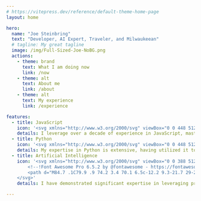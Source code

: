 ```yaml
---
# https://vitepress.dev/reference/default-theme-home-page
layout: home

hero:
  name: "Joe Steinbring"
  text: "Developer, AI Expert, Traveler, and Milwaukeean"
  # tagline: My great tagline
  image: /img/Full-Sized-Joe-NoBG.png
  actions:
    - theme: brand
      text: What I am doing now
      link: /now
    - theme: alt
      text: About me
      link: /about
    - theme: alt
      text: My experience
      link: /experience

features:
  - title: JavaScript
    icon: '<svg xmlns="http://www.w3.org/2000/svg" viewBox="0 0 448 512" style="background-color:var(--vp-c-bg-soft)"><!--!Font Awesome Free 6.5.2 by @fontawesome - https://fontawesome.com License - https://fontawesome.com/license/free Copyright 2024 Fonticons, Inc.--><path fill="var(--vp-c-text-1)" d="M0 32v448h448V32H0zm243.8 349.4c0 43.6-25.6 63.5-62.9 63.5-33.7 0-53.2-17.4-63.2-38.5l34.3-20.7c6.6 11.7 12.6 21.6 27.1 21.6 13.8 0 22.6-5.4 22.6-26.5V237.7h42.1v143.7zm99.6 63.5c-39.1 0-64.4-18.6-76.7-43l34.3-19.8c9 14.7 20.8 25.6 41.5 25.6 17.4 0 28.6-8.7 28.6-20.8 0-14.4-11.4-19.5-30.7-28l-10.5-4.5c-30.4-12.9-50.5-29.2-50.5-63.5 0-31.6 24.1-55.6 61.6-55.6 26.8 0 46 9.3 59.8 33.7L368 290c-7.2-12.9-15-18-27.1-18-12.3 0-20.1 7.8-20.1 18 0 12.6 7.8 17.7 25.9 25.6l10.5 4.5c35.8 15.3 55.9 31 55.9 66.2 0 37.8-29.8 58.6-69.7 58.6z"/></svg>'
    details: I leverage over a decade of experience in JavaScript, mastering both front-end and back-end development to deliver robust and scalable web applications. My deep technical expertise encompasses the entire JavaScript ecosystem, enabling me to architect seamless, efficient solutions that drive business success.
  - title: Python
    icon: '<svg xmlns="http://www.w3.org/2000/svg" viewBox="0 0 448 512" style="background-color:var(--vp-c-bg-soft)"><!--!Font Awesome Free 6.5.2 by @fontawesome - https://fontawesome.com License - https://fontawesome.com/license/free Copyright 2024 Fonticons, Inc.--><path fill="var(--vp-c-text-1)" d="M439.8 200.5c-7.7-30.9-22.3-54.2-53.4-54.2h-40.1v47.4c0 36.8-31.2 67.8-66.8 67.8H172.7c-29.2 0-53.4 25-53.4 54.3v101.8c0 29 25.2 46 53.4 54.3 33.8 9.9 66.3 11.7 106.8 0 26.9-7.8 53.4-23.5 53.4-54.3v-40.7H226.2v-13.6h160.2c31.1 0 42.6-21.7 53.4-54.2 11.2-33.5 10.7-65.7 0-108.6zM286.2 404c11.1 0 20.1 9.1 20.1 20.3 0 11.3-9 20.4-20.1 20.4-11 0-20.1-9.2-20.1-20.4 .1-11.3 9.1-20.3 20.1-20.3zM167.8 248.1h106.8c29.7 0 53.4-24.5 53.4-54.3V91.9c0-29-24.4-50.7-53.4-55.6-35.8-5.9-74.7-5.6-106.8 .1-45.2 8-53.4 24.7-53.4 55.6v40.7h106.9v13.6h-147c-31.1 0-58.3 18.7-66.8 54.2-9.8 40.7-10.2 66.1 0 108.6 7.6 31.6 25.7 54.2 56.8 54.2H101v-48.8c0-35.3 30.5-66.4 66.8-66.4zm-6.7-142.6c-11.1 0-20.1-9.1-20.1-20.3 .1-11.3 9-20.4 20.1-20.4 11 0 20.1 9.2 20.1 20.4s-9 20.3-20.1 20.3z"/></svg>'
    details: My expertise in Python is extensive, having utilized it to develop data-driven solutions and streamline workflows effectively across various projects. My proficiency in Python, combined with a keen understanding of libraries like Pandas and Scikit-Learn, allows me to craft high-quality, innovative software that meets complex business needs.
  - title: Artificial Intelligence
    icon: '<svg xmlns="http://www.w3.org/2000/svg" viewBox="0 0 388 512" style="background-color:var(--vp-c-bg-soft)">
        <!--!Font Awesome Pro 6.5.2 by @fontawesome - https://fontawesome.com License - https://fontawesome.com/license (Commercial License) Copyright 2024 Fonticons, Inc.-->
        <path d="M84.7 .1C79.9 .9 74.2 3.4 70.1 6.5c-12.2 9.3-21.7 29-25.7 53.6c-1.5 9.3-2.5 22.2-2.5 32c0 11.6 1.4 26.5 3.3 36.7c.4 2.3 .7 4.3 .5 4.4c-.1 .1-1.9 1.6-4 3.2c-6.9 5.5-14.8 14-20.3 21.8C11 173.1 4.2 190 1.4 208.2C.3 215.4 0 230 .9 237.2c1.9 16.6 6.9 30.7 15.5 43.5l2.8 4.2-.8 1.4c-5.7 9.6-10.6 23.6-12.9 36.9c-1.8 10.6-2 13.4-2 27.6c0 14.3 .2 17.1 1.9 27c2 11.8 6.1 24.4 10.7 32.7c1.5 2.7 5.2 8.4 5.6 8.7c.1 .1-.3 1.4-1 3c-5.3 11.6-9.8 27-11.7 39.9c-1.3 8.9-1.5 11.8-1.5 21.1c0 11.9 .7 17.8 3.2 27.3l.4 1.4H26.7 42.5l-1-1.9c-6.4-11.8-6.9-33.6-1.5-55.4c2.5-10.1 5.3-17.5 10.6-27.6l3.2-6.2v-3.8c0-3.5-.1-3.9-1.2-6.2c-.9-1.8-2.1-3.3-4.2-5.3c-3.6-3.5-6.1-7.1-8.2-11.6c-9-19.6-10.8-48.8-4.4-73.6c2.6-10.4 7-19.6 11.6-24.6c3.1-3.5 4.7-7.3 4.7-11.3c0-4.2-1.5-7.6-4.8-11.1C37.9 263 32 250.6 29.9 236.2c-3-20.5 2.4-42.8 14.7-60.5c12-17.3 28.9-28.5 47.7-31.5c4.2-.7 12.1-.6 16.5 .2c4.8 .8 7.8 .6 10.9-.9c3.8-1.8 5.7-4 8-9.2c2-4.6 3.5-7.1 7.7-12.3c5-6.2 9.8-10.4 17.5-15.5c8.8-5.8 18.9-10 28.9-12c3.6-.7 5.3-.8 12.1-.8s8.5 .1 12.1 .8c14.7 3 29.2 10.5 40.8 21.3c2.5 2.3 8.5 9.7 10.4 12.8c.7 1.2 2 3.8 2.8 5.7c2.2 5.1 4.2 7.4 8 9.2c3 1.4 6.1 1.7 10.7 1c7.3-1.2 12.9-1.1 20.1 .3c24.4 4.9 45.6 25 55.1 52c8.2 23.6 5.9 48.4-6.3 67.3c-2.1 3.2-4.1 5.8-7.1 8.9c-6.4 6.9-6.4 15.4 0 22.5c10.5 11.5 17.1 39.8 15.1 64.8c-1.3 16.5-5.5 31.2-11.4 39.5c-1 1.5-3.2 4-4.8 5.5c-2.1 2.1-3.3 3.6-4.2 5.3c-1.1 2.3-1.2 2.7-1.2 6.2v3.8l3.2 6.2c5.3 10.2 8.1 17.6 10.6 27.6c5.4 21.5 4.9 42.9-1.2 55.1c-.5 1-1 2-1 2.1s7 .2 15.6 .2H377l.4-1.6c.2-.8 .6-2.1 .8-2.9c.4-1.6 1.2-6.4 1.9-11c.6-4.6 .6-21.7 0-26.8c-2.4-18.7-6.3-33.5-12.7-47.5c-.7-1.6-1.1-2.9-1-3c.2-.1 1.2-1.6 2.3-3.2c8-12.1 12.9-27.4 15.4-47.5c.7-5.5 .7-29.4 0-34.7c-1.8-13.7-3.9-23.1-7.4-32.5c-1.5-3.9-5.4-12.2-7-14.9l-.8-1.4 2.8-4.2c8.6-12.9 13.6-26.9 15.5-43.5c.9-7.2 .6-21.8-.5-29c-2.9-18.3-9.6-35-20-49.9c-5.4-7.8-13.3-16.2-20.3-21.8c-2-1.6-3.8-3.1-4-3.2c-.2-.1 0-2.2 .5-4.4c4.4-23.2 4.3-52.1-.4-74.7c-4-19.7-11.4-35.4-20.9-44.4C314 2.6 306.3-.5 297.1 .1c-21.2 1.2-38.4 25.7-45.1 64.2c-1.1 6.2-2.1 13.5-2.1 15.5c0 .8-.1 1.4-.3 1.4s-1.6-.7-3.2-1.7C230 69.8 211.8 64.6 194 64.6s-36 5.2-52.4 14.9c-1.5 .9-3 1.7-3.2 1.7s-.3-.6-.3-1.4c0-2.1-1-9.6-2.1-15.5C129.9 29.7 115.9 6.8 97.2 1C94.6 .3 87.3-.3 84.7 .1zm6.2 29.9c5.3 4.2 11.2 16.2 14.6 29.6c.6 2.4 1.3 5.2 1.5 6.2c.1 1 .6 3.2 .9 5c1.4 7.8 2.1 16.2 2.2 26.5l0 10.1-2.5 3.7L105 115H99c-6.9 0-13.8 .9-20.4 2.6c-2.4 .6-4.6 1.2-5.1 1.3c-.7 .1-.8-.1-1.2-3.1c-2.2-16.4-2.1-34.5 .3-49.5c2.6-16.8 8.8-32 14.8-36.5c1.4-1.1 1.7-1 3.3 .3zm209.6-.3c3.6 2.7 7.6 9.8 10.6 18.9c6 18.2 7.7 43.3 4.5 67.1c-.4 3-.5 3.2-1.2 3.1c-.4-.1-2.7-.7-5.1-1.3c-6.6-1.8-13.5-2.6-20.4-2.6H283l-2.5-3.8-2.5-3.7 0-10.1c.1-14.3 1.4-25.4 4.6-37.8c3.3-13.3 9.3-25.3 14.5-29.5c1.7-1.3 1.9-1.4 3.4-.3zm-112.2 185c-8 .8-10.1 1.1-14 1.8c-6.2 1.3-14.5 4.2-20.3 7c-20.1 9.8-33.9 26.2-38.1 45.1c-.8 3.7-1 5-1 11.3c0 6.2 .1 7.6 .9 11.2c5.6 24.7 28.4 43 57.9 46.3c6.4 .7 34 .7 40.4 0c23.7-2.7 44-15.5 53.2-33.5c2.4-4.8 3.6-7.9 4.7-12.8c.8-3.6 .9-4.9 .9-11.2c0-6.3-.1-7.6-1-11.3c-6.1-27.5-32.8-49.1-65.5-53.3c-4.3-.5-15.4-1-18.2-.7zm13.7 20c10.9 1.2 21.9 5.1 30.7 11c4.7 3.2 11.4 9.8 14.3 14.1c3.5 5.4 5.5 10.8 6.5 17.5c.4 3.1 .2 5.4-.9 10.3c-1.7 7.4-7.1 15-14.3 20.4c-3.4 2.5-10.4 6-14.7 7.4c-8.2 2.6-13.5 3.1-32.5 2.9c-12.4-.1-14.6-.2-18.2-.9c-12.2-2.3-21.8-7.1-28.8-14.5c-5.7-6-8.2-11.4-9.6-20.2c-.6-4.1 .6-10.8 2.9-16.5c2.9-6.9 10.4-15.6 17.8-20.5c8.6-5.7 19.9-9.8 30.3-10.9c4-.4 12.5-.4 16.5 0zM180 261.6c-2.8 1.5-4.7 5.3-4.2 8.2c.7 3.1 3.3 6.1 7.5 8.7c2.2 1.4 2.4 1.5 2.5 2.9c.1 .8-.2 3.1-.6 5.2c-.4 2-.8 4.2-.8 4.7c0 1.6 1.5 4.2 3.1 5.4c1.4 1.1 1.6 1.1 5.4 1.2c3.5 .1 4.2 0 5.6-.6c3.6-1.8 4.5-5 3.2-11.2c-1.1-5.2-.9-6 1.9-7.6c2.9-1.7 6-4.7 6.9-6.7c1.8-3.9 .1-8.2-3.7-10.3c-1-.5-2.1-.7-3.9-.7c-2.7 0-4.4 .6-7.6 2.6l-1.8 1.1-1.1-.7c-4.7-2.8-5.5-3.1-8.3-3.1c-2 0-3.1 .2-4.1 .7zM90.7 218.9c-6.5 2.1-11.4 6.8-13.9 13.6c-1.2 3.2-1.8 8.3-1.3 11.1c1.2 6.6 6.6 12.6 12.8 14.2c7.7 2 13.5 .7 18.6-4.4c3-2.9 4.6-5.4 6.2-9.6c1.2-2.9 1.2-3.4 1.2-7.5l0-4.4-1.5-3.2c-2.5-5-6.9-8.7-12.1-10.1c-2.9-.7-7.6-.7-10.1 .1zm196.3-.1c-5 1.4-9.5 5.1-11.9 10l-1.5 3.2 0 4.4c0 4.1 .1 4.6 1.2 7.5c1.6 4.1 3.2 6.7 6.2 9.6c5.1 5.1 10.9 6.4 18.6 4.4c4.4-1.2 8.9-4.9 11-9.3c1.8-3.7 2.3-6.4 1.7-10.6c-1.4-9.7-7-16.7-15.4-19.1c-2.5-.7-7.2-.7-9.9 0z" fill="var(--vp-c-text-1)" />
    </svg>'
    details: I have demonstrated significant expertise in leveraging products like Ollama to enhance AI-driven projects, showcasing my ability to integrate cutting-edge conversational models effectively. My deep understanding of these platforms enables me to develop sophisticated AI solutions that significantly improve user interaction and business processes.

---
```


